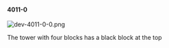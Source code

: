 #### 4011-0
![dev-4011-0-0.png](https://github.com/lil-lab/nlvr/raw/master/nlvr/dev/images/3/dev-4011-0-0.png "dev-4011-0-0.png")

The tower with four blocks has a black block at the top